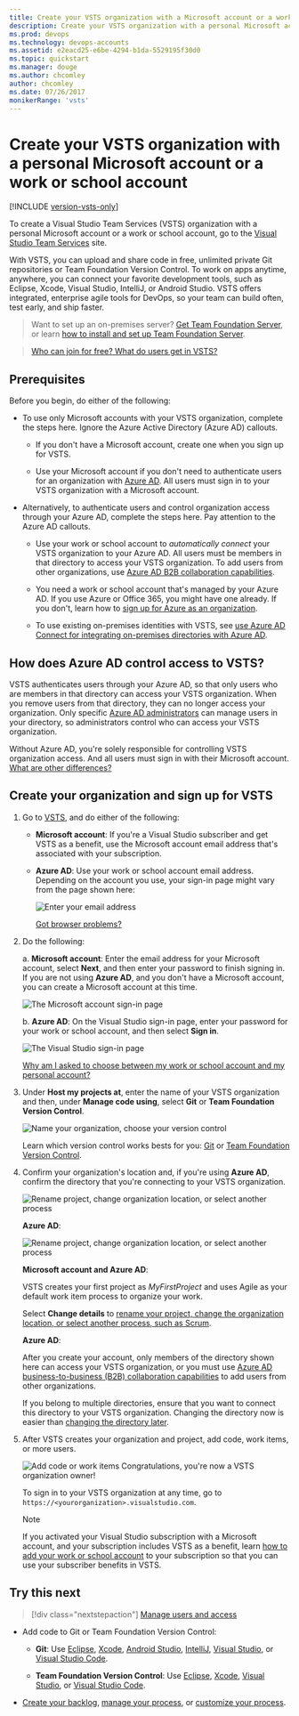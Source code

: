 ```yaml
---
title: Create your VSTS organization with a Microsoft account or a work account
description: Create your VSTS organization with a personal Microsoft account or a work or school account
ms.prod: devops
ms.technology: devops-accounts
ms.assetid: e2eacd25-e6be-4294-b1da-5529195f30d0
ms.topic: quickstart
ms.manager: douge
ms.author: chcomley
author: chcomley
ms.date: 07/26/2017
monikerRange: 'vsts'
---
```


# Create your VSTS organization with a personal Microsoft account or a work or school account

[!INCLUDE [version-vsts-only](../../_shared/version-vsts-only.md)]

To create a Visual Studio Team Services (VSTS) organization with a personal Microsoft account or a work or school account, go to the [Visual Studio Team Services](https://visualstudio.microsoft.com/products/visual-studio-team-services-vs) site. 

With VSTS, you can upload and share code in free, unlimited private Git repositories or Team Foundation Version Control. To work on apps anytime, anywhere, you can connect your favorite development tools, such as Eclipse, Xcode, Visual Studio, IntelliJ, or Android Studio. VSTS offers integrated, enterprise agile tools for DevOps, so your team can build often, test early, and ship faster.

> Want to set up an on-premises server? [Get Team Foundation Server](https://visualstudio.microsoft.com/products/tfs-overview-vs), or learn [how to install and set up Team Foundation Server](/tfs/server/install/get-started). 

> [Who can join for free?  What do users get in VSTS?](faq-create-organization.md#free-users)

<a name="how-sign-up"></a>

##	Prerequisites

Before you begin, do either of the following:

* To use only Microsoft accounts with your VSTS organization, complete the steps here. Ignore the Azure Active Directory (Azure AD) callouts. 

	* If you don't have a Microsoft account, create one when you sign up for VSTS.

	* Use your Microsoft account if you don't need to authenticate users for an organization with [Azure AD](https://azure.microsoft.com/documentation/articles/active-directory-whatis/). All users must sign in to your VSTS organization with a Microsoft account.

* Alternatively, to authenticate users and control organization access through your Azure AD, complete the steps here. Pay attention to the Azure AD callouts.

	* Use your work or school account to *automatically connect* your VSTS organization to your Azure AD. All users must be members in that directory to access your VSTS organization. To add users from other organizations, use [Azure AD B2B collaboration capabilities](https://docs.microsoft.com/azure/active-directory/active-directory-b2b-what-is-azure-ad-b2b).

	* You need a work or school account that's managed by your Azure AD. If you use Azure or Office 365, you might have one already. If you don't, learn how to [sign up for Azure as an organization](https://azure.microsoft.com/documentation/articles/sign-up-organization/).

	* To use existing on-premises identities with VSTS, see	[use Azure AD Connect for integrating on-premises directories with Azure AD](https://azure.microsoft.com/documentation/articles/active-directory-aadconnect/).


## How does Azure AD control access to VSTS?

VSTS authenticates users through your Azure AD, so that only users who are members in that directory can access your VSTS organization. When you remove users from that directory, they can no longer access your organization. Only specific [Azure AD administrators](https://azure.microsoft.com/documentation/articles/active-directory-assign-admin-roles/) can manage users in your directory, so administrators control who can access your VSTS organization.

Without Azure AD, you're solely responsible for controlling VSTS organization access. And all users must sign in with their Microsoft account. 
[What are other differences?](faq-create-organization.md#SignInOrganizationDifferences)


<a name="SignIn"></a>

## Create your organization and sign up for VSTS

1. Go to [VSTS](https://go.microsoft.com/fwlink/?LinkId=307137), and do either of the following:

	* **Microsoft account**: If you're a Visual Studio subscriber and get VSTS as a benefit, use the Microsoft account email address that's associated with your subscription. 

	* **Azure AD**: Use your work or school account email address. Depending on the account you use, your sign-in page might vary from the page shown here:

	  ![Enter your email address](_img/_shared/sign-in.png)

	  [Got browser problems?](faq-create-organization.md#browser-problems)

1. Do the following:

    a. **Microsoft account**: Enter the email address for your Microsoft account, select **Next**, and then enter your password to finish signing in.  
    If you are not using **Azure AD**, and you don't have a Microsoft account, you can create a Microsoft account at this time.

	  ![The Microsoft account sign-in page](_img/_shared/sign-in-msa2.png)
	
	b. **Azure AD**: On the Visual Studio sign-in page, enter your password for your work or school account, and then select **Sign in**.
	
	  ![The Visual Studio sign-in page](_img/_shared/sign-in-aad.png)

	  [Why am I asked to choose between my work or school account and my personal account?](faq-create-organization.md#ChooseOrgAcctMSAcct)

1. Under **Host my projects at**, enter the name of your VSTS organization and then, under **Manage code using**, select **Git** or **Team Foundation Version Control**.

	![Name your organization, choose your version control](_img/sign-up-visual-studio-team-services/create-team-services-organization-directory.png)

	Learn which version control works bests for you: [Git](../../repos/git/overview.md) or [Team Foundation Version Control](../../repos/tfvc/overview.md).

1. Confirm your organization's location and, if you're using **Azure AD**, confirm the directory that you're connecting to your VSTS organization. 

	![Rename project, change organization location, or select another process](_img/sign-up-visual-studio-team-services/check-organization-location-standard.png)
	
	**Azure AD**:
	
	![Rename project, change organization location, or select another process](_img/sign-up-visual-studio-team-services/change-organization-directory.png)

    **Microsoft account and Azure AD**: 
    
    VSTS creates your first project as *MyFirstProject*	and uses Agile as your default work item process to organize your work. 
	
    Select **Change details** to [rename your project, change the organization location, or select another process, such as Scrum](faq-create-organization.md#organization-location).
	
	**Azure AD**: 

    After you create your account, only members of the directory shown here can access your VSTS organization, or you must use [Azure AD business-to-business (B2B) collaboration capabilities](https://docs.microsoft.com/azure/active-directory/active-directory-b2b-what-is-azure-ad-b2b) to add users from other organizations. 

    If you belong to multiple directories, ensure that you want to connect this directory to your VSTS organization. Changing the directory now is easier than [changing the directory later](faq-create-organization.md#ChangeDirectory).

1. After VSTS creates your organization and project, add code, work items, or more users.

    ![Add code or work items](_img/_shared/project-created.png)
	Congratulations, you're now a VSTS organization owner! 

	To sign in to your VSTS organization at any time, go to `https://<yourorganization>.visualstudio.com`.

	> [!NOTE]
	> If you activated your Visual Studio subscription with a Microsoft account, and your subscription includes VSTS as a benefit, learn [how to add your work or school account](../../billing/link-msdn-subscription-to-organizational-account-vs.md) to your subscription so that you can use your subscriber benefits in VSTS.

## Try this next

> [!div class="nextstepaction"]
> [Manage users and access](add-organization-users-from-user-hub.md)

* Add code to Git or Team Foundation Version Control:

	* **Git**: Use [Eclipse](../../java/download-eclipse-plug-in.md),
	[Xcode](../../repos/git/share-your-code-in-git-xcode.md), 
	[Android Studio](/../../java/download-android-studio-plug-in), 
	[IntelliJ](/../../java/download-intellij-plug-in), 
	[Visual Studio](../../repos/git/share-your-code-in-git-vs-2017.md), or 
	[Visual Studio Code](https://code.visualstudio.com/docs/editor/versioncontrol).

	* **Team Foundation Version Control**: Use [Eclipse](/../../java/download-eclipse-plug-in), 
	[Xcode](../../repos/tfvc/share-your-code-in-tfvc-xcode.md), 
	[Visual Studio](../../repos/tfvc/use-visual-studio-git.md), or 
	[Visual Studio Code](https://code.visualstudio.com/docs/editor/versioncontrol).

* [Create your backlog](../../boards/backlogs/create-your-backlog.md), 
	[manage your process](../../organizations/settings/work/manage-process.md), 
	or [customize your process](../../organizations/settings/work/customize-process.md).


